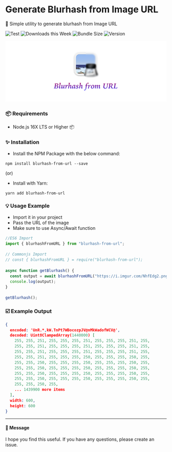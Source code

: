 # Generate Blurhash from Image URL

:unicorn: Simple utility to generate blurhash from Image URL

![Test](https://github.com/mcnaveen/blurhash-from-url/workflows/Test/badge.svg)
![Downloads this Week](https://img.shields.io/npm/dw/blurhash-from-url)
![Bundle Size](https://img.shields.io/bundlephobia/min/blurhash-from-url)
![Version](https://img.shields.io/npm/v/blurhash-from-url)

![Blurhash from URL](./image/cover.png)

### :package: Requirements

- Node.js 16X LTS or Higher 📦

### :sparkles: Installation

- Install the NPM Package with the below command:

```
npm install blurhash-from-url --save
```

(or)

- Install with Yarn:

```
yarn add blurhash-from-url
```

### :bulb: Usage Example

- Import it in your project
- Pass the URL of the image
- Make sure to use Async/Await function

```javascript
//ES6 Import
import { blurhashFromURL } from "blurhash-from-url";

// Commonjs Import
// const { blurhashFromURL } = require("blurhash-from-url");

async function getBlurhash() {
  const output = await blurhashFromURL("https://i.imgur.com/NhfEdg2.png");
  console.log(output);
}

getBlurhash();
```

### :ballot_box_with_check: Example Output

```json
{
  encoded: 'UnR.*,kW.TnPt7WBocozpJV@nMkWadofWCV@',
  decoded: Uint8ClampedArray(1440000) [
    255, 255, 251, 255, 255, 255, 251, 255, 255, 255, 251, 255,
    255, 255, 251, 255, 255, 255, 251, 255, 255, 255, 251, 255,
    255, 255, 251, 255, 255, 255, 251, 255, 255, 255, 251, 255,
    255, 255, 251, 255, 255, 255, 250, 255, 255, 255, 250, 255,
    255, 255, 250, 255, 255, 255, 250, 255, 255, 255, 250, 255,
    255, 255, 250, 255, 255, 255, 250, 255, 255, 255, 250, 255,
    255, 255, 250, 255, 255, 255, 250, 255, 255, 255, 250, 255,
    255, 255, 250, 255, 255, 255, 250, 255, 255, 255, 250, 255,
    255, 255, 250, 255,
    ... 1439900 more items
  ],
  width: 600,
  height: 600
}
```

---

#### :green_heart: Message

I hope you find this useful. If you have any questions, please create an issue.
